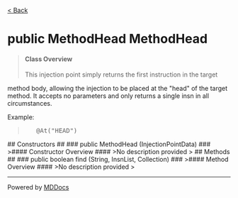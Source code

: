 [< Back](../README.md)
# public MethodHead MethodHead #
>#### Class Overview ####
><p>This injection point simply returns the first instruction in the target
 method body, allowing the injection to be placed at the "head" of the target
 method. It accepts no parameters and only returns a single insn in all
 circumstances.</p>
 
 <p>Example:</p>
 <blockquote><pre>
   &#064;At("HEAD")</pre>
 </blockquote>
## Constructors ##
### public MethodHead (InjectionPointData) ###
>#### Constructor Overview ####
>No description provided
>
## Methods ##
### public boolean find (String, InsnList, Collection) ###
>#### Method Overview ####
>No description provided
>

---
Powered by [MDDocs](https://github.com/VRCube/MDDocs)